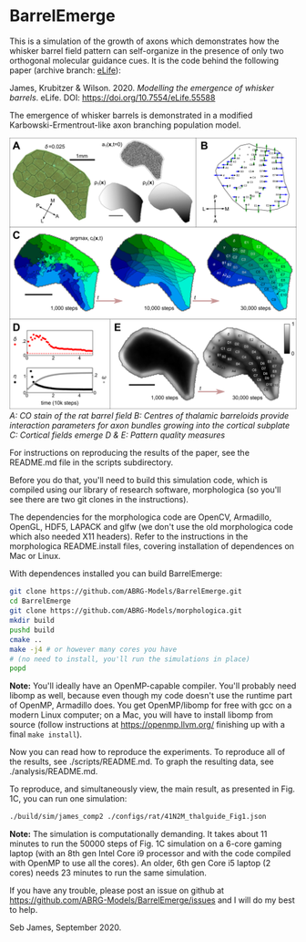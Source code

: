 # BarrelEmerge

This is a simulation of the growth of axons which demonstrates how the
whisker barrel field pattern can self-organize in the presence of only
two orthogonal molecular guidance cues. It is the code behind the
following paper (archive branch: [eLife](https://github.com/ABRG-Models/BarrelEmerge/tree/eLife)):

James, Krubitzer & Wilson. 2020. *Modelling the emergence of whisker
barrels*. eLife. DOI: https://doi.org/10.7554/eLife.55588

The emergence of whisker barrels is demonstrated in a modified
Karbowski-Ermentrout-like axon branching population model.

![Shows Fig 1 from the paper](https://github.com/ABRG-Models/BarrelEmerge/blob/master/paper/briefpaper/Fig1.png?raw=true)
*A: CO stain of the rat barrel field B: Centres of thalamic barreloids provide interaction parameters for axon bundles growing into the cortical subplate C: Cortical fields emerge D & E: Pattern quality measures*


For instructions on reproducing the results of the paper, see the
README.md file in the scripts subdirectory.

Before you do that, you'll need to build this simulation code, which
is compiled using our library of research software,
morphologica (so you'll see there are two git clones in the
instructions).

The dependencies for the morphologica code are OpenCV, Armadillo,
OpenGL, HDF5, LAPACK and glfw (we don't use the old
morphologica code which also needed X11 headers).  Refer to the
instructions in the morphologica README.install files, covering
installation of dependences on Mac or Linux.

With dependences installed you can build BarrelEmerge:

```bash
git clone https://github.com/ABRG-Models/BarrelEmerge.git
cd BarrelEmerge
git clone https://github.com/ABRG-Models/morphologica.git
mkdir build
pushd build
cmake ..
make -j4 # or however many cores you have
# (no need to install, you'll run the simulations in place)
popd
```

**Note:** You'll ideally have an OpenMP-capable compiler. You'll
probably need libomp as well, because even though my code doesn't use
the runtime part of OpenMP, Armadillo does. You get OpenMP/libomp for free with gcc on a modern Linux
computer; on a Mac, you will have to install libomp from source
(follow instructions at https://openmp.llvm.org/ finishing up with a
final `make install`).

Now you can read how to reproduce the experiments. To reproduce all of
the results, see ./scripts/README.md. To graph the resulting data, see
./analysis/README.md.

To reproduce, and simultaneously view, the main result, as presented
in Fig. 1C, you can run one simulation:

```bash
./build/sim/james_comp2 ./configs/rat/41N2M_thalguide_Fig1.json
```

**Note:** The simulation is computationally demanding. It takes about
11 minutes to run the 50000 steps of Fig. 1C simulation on a 6-core
gaming laptop (with an 8th gen Intel Core i9 processor and with the code
compiled with OpenMP to use all the cores). An older, 6th gen Core i5
laptop (2 cores) needs 23 minutes to run the same simulation.

If you have any trouble, please post an issue on github at
https://github.com/ABRG-Models/BarrelEmerge/issues and I will do my
best to help.

Seb James, September 2020.
